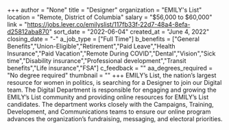 +++
author = "None"
title = "Designer"
organization = "EMILY's List"
location = "Remote, District of Columbia"
salary = "$56,000 to $60,000"
link = "https://jobs.lever.co/emilyslist/117fb33f-22d7-48a4-8efa-d25812aba870"
sort_date = "2022-06-04"
created_at = "June 4, 2022"
closing_date = "-"
a_job_type = ["Full Time"]
b_benefits = ["General Benefits","Union-Eligible","Retirement","Paid Leave","Health Insurance","Paid Vacation","Remote During COVID","Dental","Vision","Sick time","Disability insurance","Professional development","Transit benefits","Life insurance","FSA"]
c_feedback = ""
aa_degrees_required = "No degree required"
thumbnail = ""
+++
EMILY’s List, the nation’s largest resource for women in politics, is searching for a Designer to join our Digital team. The Digital Department is responsible for engaging and growing the EMILY’s List community and providing online resources for EMILY’s List candidates. The department works closely with the Campaigns, Training, Development, and Communications teams to ensure our online program advances the organization’s fundraising, messaging, and electoral priorities.